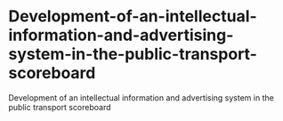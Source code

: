 # Development-of-an-intellectual-information-and-advertising-system-in-the-public-transport-scoreboard
Development of an intellectual information and advertising system in the public transport scoreboard
